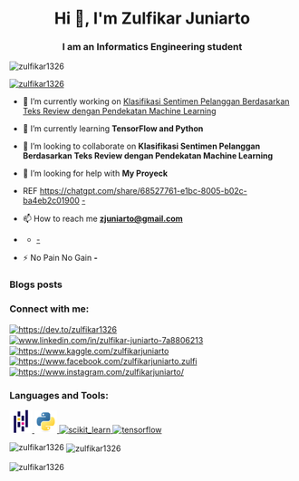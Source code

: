 <h1 align="center">Hi 👋, I'm Zulfikar Juniarto</h1>
<h3 align="center">I am an Informatics Engineering student</h3>

<p align="left"> <img src="https://komarev.com/ghpvc/?username=zulfikar1326&label=Profile%20views&color=0e75b6&style=flat" alt="zulfikar1326" /> </p>

<p align="left"> <a href="https://github.com/ryo-ma/github-profile-trophy"><img src="https://github-profile-trophy.vercel.app/?username=zulfikar1326" alt="zulfikar1326" /></a> </p>

- 🔭 I’m currently working on [Klasifikasi Sentimen Pelanggan Berdasarkan Teks Review dengan Pendekatan Machine Learning](https://github.com/zulfikar1326/Proyek-Machine-learning)

- 🌱 I’m currently learning **TensorFlow and Python**

- 👯 I’m looking to collaborate on **Klasifikasi Sentimen Pelanggan Berdasarkan Teks Review dengan Pendekatan Machine Learning**

- 🤝 I’m looking for help with **My Proyeck**

- REF https://chatgpt.com/share/68527761-e1bc-8005-b02c-ba4eb2c01900 [-](-)

- 📫 How to reach me **zjuniarto@gmail.com**

- - [-](-)

- ⚡ No Pain No Gain **-**

### Blogs posts
<!-- BLOG-POST-LIST:START -->
<!-- BLOG-POST-LIST:END -->

<h3 align="left">Connect with me:</h3>
<p align="left">
<a href="https://dev.to/https://dev.to/zulfikar1326" target="blank"><img align="center" src="https://raw.githubusercontent.com/rahuldkjain/github-profile-readme-generator/master/src/images/icons/Social/devto.svg" alt="https://dev.to/zulfikar1326" height="30" width="40" /></a>
<a href="https://linkedin.com/in/www.linkedin.com/in/zulfikar-juniarto-7a8806213" target="blank"><img align="center" src="https://raw.githubusercontent.com/rahuldkjain/github-profile-readme-generator/master/src/images/icons/Social/linked-in-alt.svg" alt="www.linkedin.com/in/zulfikar-juniarto-7a8806213" height="30" width="40" /></a>
<a href="https://kaggle.com/https://www.kaggle.com/zulfikarjuniarto" target="blank"><img align="center" src="https://raw.githubusercontent.com/rahuldkjain/github-profile-readme-generator/master/src/images/icons/Social/kaggle.svg" alt="https://www.kaggle.com/zulfikarjuniarto" height="30" width="40" /></a>
<a href="https://fb.com/https://www.facebook.com/zulfikarjuniarto.zulfi" target="blank"><img align="center" src="https://raw.githubusercontent.com/rahuldkjain/github-profile-readme-generator/master/src/images/icons/Social/facebook.svg" alt="https://www.facebook.com/zulfikarjuniarto.zulfi" height="30" width="40" /></a>
<a href="https://instagram.com/https://www.instagram.com/zulfikarjuniarto/" target="blank"><img align="center" src="https://raw.githubusercontent.com/rahuldkjain/github-profile-readme-generator/master/src/images/icons/Social/instagram.svg" alt="https://www.instagram.com/zulfikarjuniarto/" height="30" width="40" /></a>
</p>

<h3 align="left">Languages and Tools:</h3>
<p align="left"> <a href="https://pandas.pydata.org/" target="_blank" rel="noreferrer"> <img src="https://raw.githubusercontent.com/devicons/devicon/2ae2a900d2f041da66e950e4d48052658d850630/icons/pandas/pandas-original.svg" alt="pandas" width="40" height="40"/> </a> <a href="https://www.python.org" target="_blank" rel="noreferrer"> <img src="https://raw.githubusercontent.com/devicons/devicon/master/icons/python/python-original.svg" alt="python" width="40" height="40"/> </a> <a href="https://scikit-learn.org/" target="_blank" rel="noreferrer"> <img src="https://upload.wikimedia.org/wikipedia/commons/0/05/Scikit_learn_logo_small.svg" alt="scikit_learn" width="40" height="40"/> </a> <a href="https://www.tensorflow.org" target="_blank" rel="noreferrer"> <img src="https://www.vectorlogo.zone/logos/tensorflow/tensorflow-icon.svg" alt="tensorflow" width="40" height="40"/> </a> </p>

<p><img align="left" src="https://github-readme-stats.vercel.app/api/top-langs?username=zulfikar1326&show_icons=true&locale=en&layout=compact" alt="zulfikar1326" /></p>

<p>&nbsp;<img align="center" src="https://github-readme-stats.vercel.app/api?username=zulfikar1326&show_icons=true&locale=en" alt="zulfikar1326" /></p>

<p><img align="center" src="https://github-readme-streak-stats.herokuapp.com/?user=zulfikar1326&" alt="zulfikar1326" /></p>

